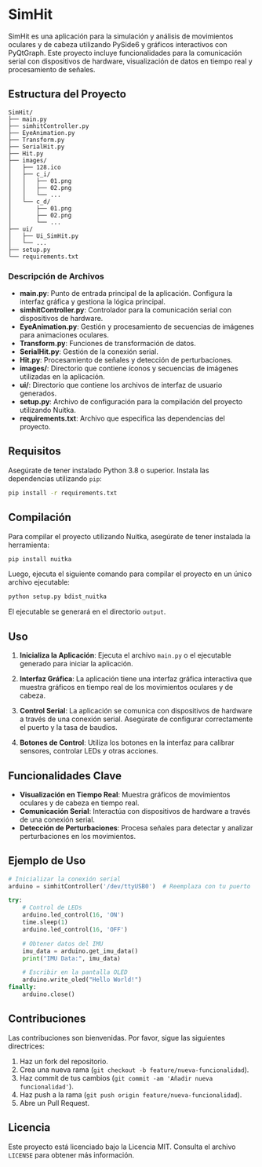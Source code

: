 
# SimHit

SimHit es una aplicación para la simulación y análisis de movimientos oculares y de cabeza utilizando PySide6 y gráficos interactivos con PyQtGraph. Este proyecto incluye funcionalidades para la comunicación serial con dispositivos de hardware, visualización de datos en tiempo real y procesamiento de señales.

## Estructura del Proyecto

```
SimHit/
├── main.py
├── simhitController.py
├── EyeAnimation.py
├── Transform.py
├── SerialHit.py
├── Hit.py
├── images/
│   ├── 128.ico
│   ├── c_i/
│   │   ├── 01.png
│   │   ├── 02.png
│   │   └── ...
│   └── c_d/
│       ├── 01.png
│       ├── 02.png
│       └── ...
├── ui/
│   ├── Ui_SimHit.py
│   └── ...
├── setup.py
└── requirements.txt
```

### Descripción de Archivos

- **main.py**: Punto de entrada principal de la aplicación. Configura la interfaz gráfica y gestiona la lógica principal.
- **simhitController.py**: Controlador para la comunicación serial con dispositivos de hardware.
- **EyeAnimation.py**: Gestión y procesamiento de secuencias de imágenes para animaciones oculares.
- **Transform.py**: Funciones de transformación de datos.
- **SerialHit.py**: Gestión de la conexión serial.
- **Hit.py**: Procesamiento de señales y detección de perturbaciones.
- **images/**: Directorio que contiene íconos y secuencias de imágenes utilizadas en la aplicación.
- **ui/**: Directorio que contiene los archivos de interfaz de usuario generados.
- **setup.py**: Archivo de configuración para la compilación del proyecto utilizando Nuitka.
- **requirements.txt**: Archivo que especifica las dependencias del proyecto.

## Requisitos

Asegúrate de tener instalado Python 3.8 o superior. Instala las dependencias utilizando `pip`:

```bash
pip install -r requirements.txt
```

## Compilación

Para compilar el proyecto utilizando Nuitka, asegúrate de tener instalada la herramienta:

```bash
pip install nuitka
```

Luego, ejecuta el siguiente comando para compilar el proyecto en un único archivo ejecutable:

```bash
python setup.py bdist_nuitka
```

El ejecutable se generará en el directorio `output`.

## Uso

1. **Inicializa la Aplicación**: Ejecuta el archivo `main.py` o el ejecutable generado para iniciar la aplicación.
   
2. **Interfaz Gráfica**: La aplicación tiene una interfaz gráfica interactiva que muestra gráficos en tiempo real de los movimientos oculares y de cabeza.

3. **Control Serial**: La aplicación se comunica con dispositivos de hardware a través de una conexión serial. Asegúrate de configurar correctamente el puerto y la tasa de baudios.

4. **Botones de Control**: Utiliza los botones en la interfaz para calibrar sensores, controlar LEDs y otras acciones.

## Funcionalidades Clave

- **Visualización en Tiempo Real**: Muestra gráficos de movimientos oculares y de cabeza en tiempo real.
- **Comunicación Serial**: Interactúa con dispositivos de hardware a través de una conexión serial.
- **Detección de Perturbaciones**: Procesa señales para detectar y analizar perturbaciones en los movimientos.

## Ejemplo de Uso

```python
# Inicializar la conexión serial
arduino = simhitController('/dev/ttyUSB0')  # Reemplaza con tu puerto

try:
    # Control de LEDs
    arduino.led_control(16, 'ON')
    time.sleep(1)
    arduino.led_control(16, 'OFF')

    # Obtener datos del IMU
    imu_data = arduino.get_imu_data()
    print("IMU Data:", imu_data)

    # Escribir en la pantalla OLED
    arduino.write_oled("Hello World!")
finally:
    arduino.close()
```

## Contribuciones

Las contribuciones son bienvenidas. Por favor, sigue las siguientes directrices:

1. Haz un fork del repositorio.
2. Crea una nueva rama (`git checkout -b feature/nueva-funcionalidad`).
3. Haz commit de tus cambios (`git commit -am 'Añadir nueva funcionalidad'`).
4. Haz push a la rama (`git push origin feature/nueva-funcionalidad`).
5. Abre un Pull Request.

## Licencia

Este proyecto está licenciado bajo la Licencia MIT. Consulta el archivo `LICENSE` para obtener más información.
